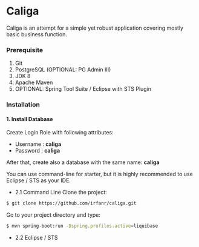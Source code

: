 # Caliga

Caliga is an attempt for a simple yet robust application covering mostly basic business function.

### Prerequisite
1. Git 
2. PostgreSQL (OPTIONAL: PG Admin III)
3. JDK 8
4. Apache Maven
5. OPTIONAL: Spring Tool Suite / Eclipse with STS Plugin

### Installation
#### 1. Install Database
Create Login Role with following attributes:
* Username : __caliga__
* Password :  __caliga__

After that, create also a database with the same name:  __caliga__

You can use command-line for starter, but it is highly recommended to use Eclipse / STS as your IDE.
* 2.1 Command Line
Clone the project:
```sh
$ git clone https://github.com/irfanr/caliga.git
```
Go to your project directory and type:
```sh
$ mvn spring-boot:run -Dspring.profiles.active=liquibase
```
* 2.2 Eclipse / STS
